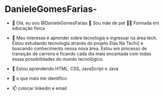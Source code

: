 # DanieleGomesFarias-
- 👋 Olá, eu sou @DanieleGomesFarias
      🐶 Sou mãe de pet
      🏋️‍♀️ Formada em educação física
- 👀 Meu interesse é aprender sobre tecnologia e ingressar na área tech.
Estou estudando tecnologia através do projeto Elas Na Tech() e buscando conhecimento nessa nova área. Estou em processo de transição de carreira e ficando cada dia mais encantada com todas essas possibilidades do mundo tecnológico.

- 🌱 Estou aprendendo HTML, CSS, JavaScript e Java

- 💞️ o que mais me identifico

- 📫 colocar linkedin e email
